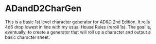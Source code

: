 # ADandD2CharGen
This is a basic 1st level character generator for AD&D 2nd Edition.  It rolls 4d6 drop lowest in line with my usual House Rules (reroll 1s).
The goal is, eventually, to create a generator that will roll up a character and output a basic character sheet.
